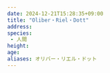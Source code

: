 ```yaml
---
date: 2024-12-21T15:28:35+09:00
title: "Oliber・Riel・Dott"
address: 
species:
 - 人間
height: 
age: 
aliases: オリバー・リエル・ドット
---
```


